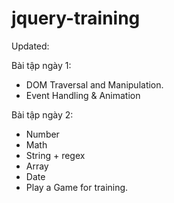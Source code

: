 jquery-training
===============
Updated:

Bài tập ngày 1:
+ DOM Traversal and Manipulation.
+ Event Handling & Animation


Bài tập ngày 2:
+ Number
+ Math
+ String + regex 
+ Array
+ Date
+ Play a Game for training.
